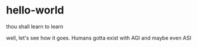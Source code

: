 # hello-world
thou shall learn to learn

well, let's see how it goes.
Humans gotta exist with AGI and maybe even ASI
